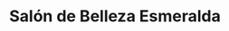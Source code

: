 ---
title: "Salón de Belleza Esmeralda"
url: /usulutan/salon-de-belleza-esmeralda/
shop: peluquería
---